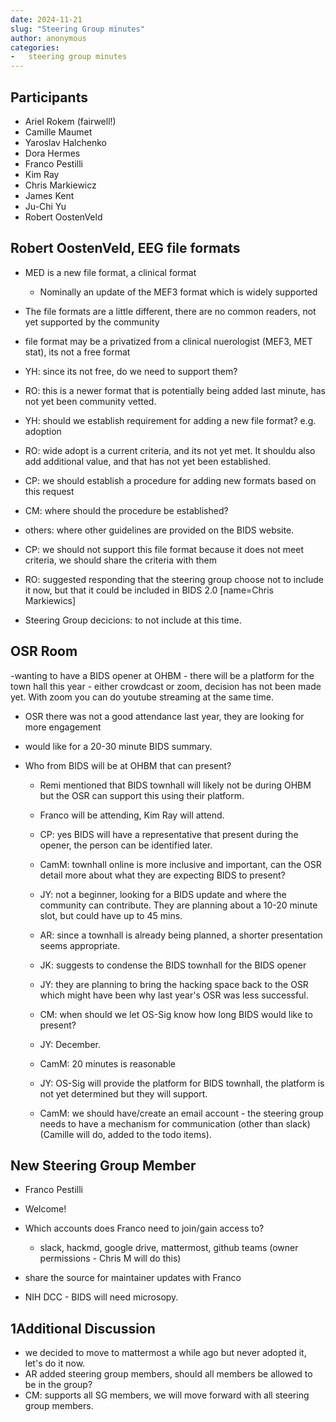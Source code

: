```yaml
---
date: 2024-11-21
slug: "Steering Group minutes"
author: anonymous
categories:
-   steering group minutes
---
```


<!-- more -->

## Participants

-   Ariel Rokem (fairwell!)
-   Camille Maumet
-   Yaroslav Halchenko
-   Dora Hermes
-   Franco Pestilli
-   Kim Ray
-   Chris Markiewicz
-   James Kent
-   Ju-Chi Yu
-   Robert OostenVeld

## Robert OostenVeld, EEG file formats

-   MED is a new file format, a clinical format
    -   Nominally an update of the MEF3 format which is widely supported


-   The file formats are a little different, there are no common readers, not yet supported by the community

-   file format may be a privatized from a clinical nuerologist (MEF3, MET stat), its not a free format

-   YH: since its not free, do we need to support them?

-   RO: this is a newer format that is potentially being added last minute, has not yet been community vetted.

-   YH:  should we establish requirement for adding a new file format?  e.g. adoption

-   RO: wide adopt is a current criteria, and its not yet met.  It shouldu also add additional value, and that has not yet been established.

-   CP: we should establish a procedure for adding new formats based on this request

-   CM: where should the procedure be established?

-   others: where other guidelines are provided on the BIDS website.

-   CP: we should not support this file format because it does not meet criteria, we should share the criteria with them

-   RO: suggested responding that the steering group choose not to include it now, but that it could be included in BIDS 2.0 [name=Chris Markiewics]

-   Steering Group decicions:  to not include at this time.

## OSR Room

-wanting to have a BIDS opener at OHBM
    -   there will be a platform for the town hall this year
        -   either crowdcast or zoom, decision has not been made yet. With zoom you can do youtube streaming at the same time.

-   OSR there was not a good attendance last year, they are looking for more engagement

-   would like for a 20-30 minute BIDS summary.

-   Who from BIDS will be at OHBM that can present?

    -   Remi mentioned that BIDS townhall will likely not be during OHBM but the OSR can support this using their platform.

    -   Franco will be attending, Kim Ray will attend.

    -   CP:  yes BIDS will have a representative that present during the opener, the person can be identified later.

    -   CamM: townhall online is more inclusive and important, can the OSR detail more about what they are expecting BIDS to present?

    -   JY: not a beginner, looking for a BIDS update and where the community can contribute. They are planning about a 10-20 minute slot, but could have up to 45 mins.

    -   AR: since a townhall is already being planned, a shorter presentation seems appropriate.

    -   JK:  suggests to condense the BIDS townhall for the BIDS opener

    -   JY:  they are planning to bring the hacking space back to the OSR
        which might have been why last year's OSR was less successful.

    -   CM: when should we let OS-Sig know how long BIDS would like to present?

    -   JY: December.

    -   CamM: 20 minutes is reasonable

    -   JY: OS-Sig will provide the platform for BIDS townhall, the platform is not yet determined but they will support.

    -   CamM: we should have/create an email account - the steering group needs to have a mechanism for communication (other than slack) (Camille will do, added to the todo items).

## New Steering Group Member


-   Franco Pestilli

-   Welcome!

-   Which accounts does Franco need to join/gain access to?
    -   slack, hackmd, google drive, mattermost, github teams (owner permissions - Chris M will do this)

-   share the source for maintainer updates with Franco

-   NIH DCC - BIDS will need microsopy.

## 1Additional Discussion

-   we decided to move to mattermost a while ago but never adopted it, let's do it now.
-   AR added steering group members, should all members be allowed to be in the group?
-   CM: supports all SG members, we will move forward with all steering group members.

